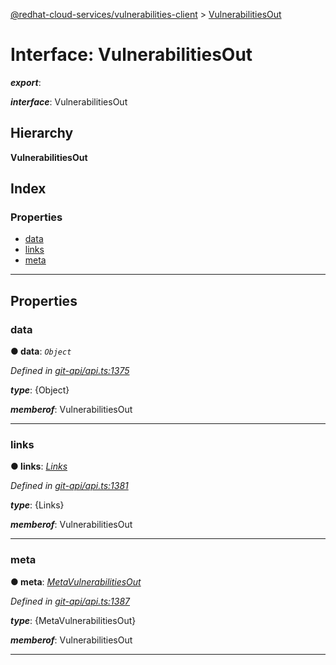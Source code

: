 [@redhat-cloud-services/vulnerabilities-client](../README.md) > [VulnerabilitiesOut](../interfaces/vulnerabilitiesout.md)

# Interface: VulnerabilitiesOut

*__export__*: 

*__interface__*: VulnerabilitiesOut

## Hierarchy

**VulnerabilitiesOut**

## Index

### Properties

* [data](vulnerabilitiesout.md#data)
* [links](vulnerabilitiesout.md#links)
* [meta](vulnerabilitiesout.md#meta)

---

## Properties

<a id="data"></a>

###  data

**● data**: *`Object`*

*Defined in [git-api/api.ts:1375](https://github.com/RedHatInsights/javascript-clients/blob/master/packages/vulnerabilities/git-api/api.ts#L1375)*

*__type__*: {Object}

*__memberof__*: VulnerabilitiesOut

___
<a id="links"></a>

###  links

**● links**: *[Links](links.md)*

*Defined in [git-api/api.ts:1381](https://github.com/RedHatInsights/javascript-clients/blob/master/packages/vulnerabilities/git-api/api.ts#L1381)*

*__type__*: {Links}

*__memberof__*: VulnerabilitiesOut

___
<a id="meta"></a>

###  meta

**● meta**: *[MetaVulnerabilitiesOut](metavulnerabilitiesout.md)*

*Defined in [git-api/api.ts:1387](https://github.com/RedHatInsights/javascript-clients/blob/master/packages/vulnerabilities/git-api/api.ts#L1387)*

*__type__*: {MetaVulnerabilitiesOut}

*__memberof__*: VulnerabilitiesOut

___

